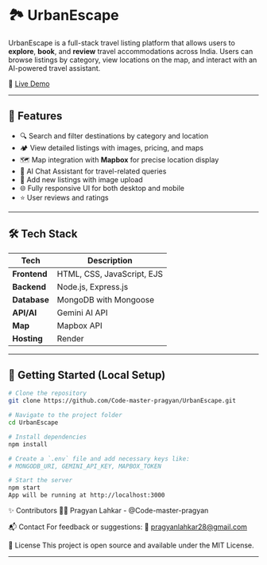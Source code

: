 # 🏞️ UrbanEscape

UrbanEscape is a full-stack travel listing platform that allows users to **explore**, **book**, and **review** travel accommodations across India. Users can browse listings by category, view locations on the map, and interact with an AI-powered travel assistant.

🔗 [Live Demo](https://urbanescape.onrender.com)

---

## 📌 Features

- 🔍 Search and filter destinations by category and location
- 🏕️ View detailed listings with images, pricing, and maps
- 🗺️ Map integration with **Mapbox** for precise location display
- 💬 AI Chat Assistant for travel-related queries
- 📝 Add new listings with image upload
- 🌐 Fully responsive UI for both desktop and mobile
- ⭐ User reviews and ratings

---

## 🛠️ Tech Stack

| Tech | Description |
|------|-------------|
| **Frontend** | HTML, CSS, JavaScript, EJS |
| **Backend** | Node.js, Express.js |
| **Database** | MongoDB with Mongoose |
| **API/AI** | Gemini AI API |
| **Map** | Mapbox API |
| **Hosting** | Render |

---

## 🚀 Getting Started (Local Setup)

```bash
# Clone the repository
git clone https://github.com/Code-master-pragyan/UrbanEscape.git

# Navigate to the project folder
cd UrbanEscape

# Install dependencies
npm install

# Create a `.env` file and add necessary keys like:
# MONGODB_URI, GEMINI_API_KEY, MAPBOX_TOKEN

# Start the server
npm start
App will be running at http://localhost:3000
```

✨ Contributors
👨‍💻 Pragyan Lahkar - @Code-master-pragyan

📬 Contact
For feedback or suggestions:
📧 pragyanlahkar28@gmail.com 

📄 License
This project is open source and available under the MIT License.

---

